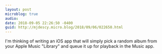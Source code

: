 ```yaml
---
layout: post
microblog: true
audio: 
date: 2018-09-05 22:26:50 -0400
guid: http://mjdescy.micro.blog/2018/09/06/022650.html
---
```

I'm thinking of writing an iOS app that will simply pick a random album from your Apple Music "Library" and queue it up for playback in the Music app.
